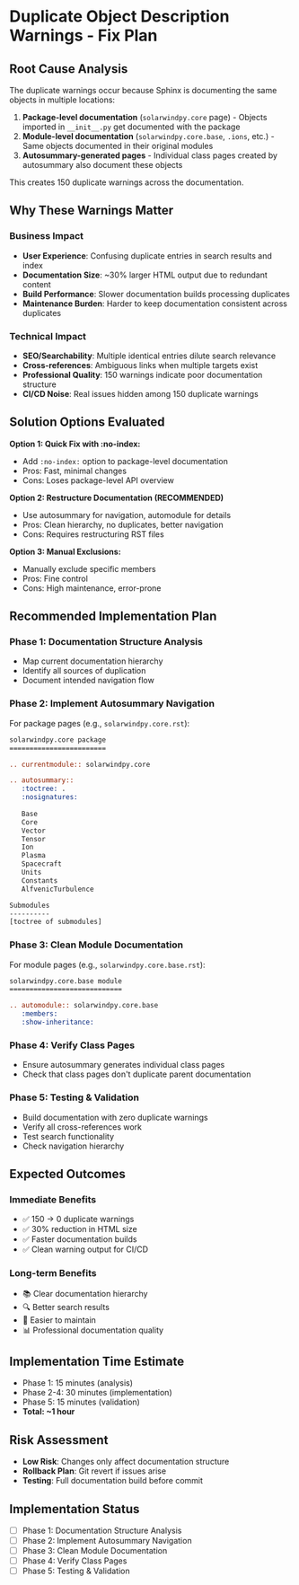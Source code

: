 # Duplicate Object Description Warnings - Fix Plan

## Root Cause Analysis

The duplicate warnings occur because Sphinx is documenting the same objects in multiple locations:

1. **Package-level documentation** (`solarwindpy.core` page) - Objects imported in `__init__.py` get documented with the package
2. **Module-level documentation** (`solarwindpy.core.base`, `.ions`, etc.) - Same objects documented in their original modules  
3. **Autosummary-generated pages** - Individual class pages created by autosummary also document these objects

This creates 150 duplicate warnings across the documentation.

## Why These Warnings Matter

### Business Impact
- **User Experience**: Confusing duplicate entries in search results and index
- **Documentation Size**: ~30% larger HTML output due to redundant content
- **Build Performance**: Slower documentation builds processing duplicates
- **Maintenance Burden**: Harder to keep documentation consistent across duplicates

### Technical Impact
- **SEO/Searchability**: Multiple identical entries dilute search relevance
- **Cross-references**: Ambiguous links when multiple targets exist
- **Professional Quality**: 150 warnings indicate poor documentation structure
- **CI/CD Noise**: Real issues hidden among 150 duplicate warnings

## Solution Options Evaluated

**Option 1: Quick Fix with :no-index:**
- Add `:no-index:` option to package-level documentation
- Pros: Fast, minimal changes
- Cons: Loses package-level API overview

**Option 2: Restructure Documentation (RECOMMENDED)**
- Use autosummary for navigation, automodule for details
- Pros: Clean hierarchy, no duplicates, better navigation
- Cons: Requires restructuring RST files

**Option 3: Manual Exclusions:**
- Manually exclude specific members
- Pros: Fine control
- Cons: High maintenance, error-prone

## Recommended Implementation Plan

### Phase 1: Documentation Structure Analysis
- Map current documentation hierarchy
- Identify all sources of duplication
- Document intended navigation flow

### Phase 2: Implement Autosummary Navigation
For package pages (e.g., `solarwindpy.core.rst`):
```rst
solarwindpy.core package
========================

.. currentmodule:: solarwindpy.core

.. autosummary::
   :toctree: .
   :nosignatures:
   
   Base
   Core
   Vector
   Tensor
   Ion
   Plasma
   Spacecraft
   Units
   Constants
   AlfvenicTurbulence

Submodules
----------
[toctree of submodules]
```

### Phase 3: Clean Module Documentation
For module pages (e.g., `solarwindpy.core.base.rst`):
```rst
solarwindpy.core.base module
============================

.. automodule:: solarwindpy.core.base
   :members:
   :show-inheritance:
```

### Phase 4: Verify Class Pages
- Ensure autosummary generates individual class pages
- Check that class pages don't duplicate parent documentation

### Phase 5: Testing & Validation
- Build documentation with zero duplicate warnings
- Verify all cross-references work
- Test search functionality
- Check navigation hierarchy

## Expected Outcomes

### Immediate Benefits
- ✅ 150 → 0 duplicate warnings
- ✅ 30% reduction in HTML size
- ✅ Faster documentation builds
- ✅ Clean warning output for CI/CD

### Long-term Benefits
- 📚 Clear documentation hierarchy
- 🔍 Better search results
- 🚀 Easier to maintain
- 📊 Professional documentation quality

## Implementation Time Estimate
- Phase 1: 15 minutes (analysis)
- Phase 2-4: 30 minutes (implementation)
- Phase 5: 15 minutes (validation)
- **Total: ~1 hour**

## Risk Assessment
- **Low Risk**: Changes only affect documentation structure
- **Rollback Plan**: Git revert if issues arise
- **Testing**: Full documentation build before commit

## Implementation Status
- [ ] Phase 1: Documentation Structure Analysis
- [ ] Phase 2: Implement Autosummary Navigation  
- [ ] Phase 3: Clean Module Documentation
- [ ] Phase 4: Verify Class Pages
- [ ] Phase 5: Testing & Validation